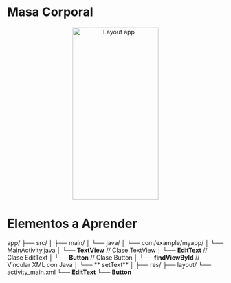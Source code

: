 # Masa Corporal

<p align="center">
<img src="https://github.com/josblax/AplicacionesMoviles/blob/main/Images/mc.png" alt="Layout app" width="200" height="400">
</p>

# Elementos a Aprender

app/
├── src/
│   ├── main/
│       └── java/
│           └── com/example/myapp/
│               └── MainActivity.java
│                   └── **TextView** // Clase TextView
│                   └── **EditText** // Clase EditText
│                   └── **Button** // Clase Button
│                   └── **findViewById** // Vincular XML con Java
│                    └── ** setText**
│
├── res/
    ├── layout/
        └── activity_main.xml
            └── **EditText**
            └── **Button**

